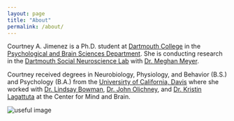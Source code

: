 ```yaml
---
layout: page
title: "About"
permalink: /about/
---
```


Courtney A. Jimenez is a Ph.D. student at [Dartmouth College](https://home.dartmouth.edu/) in the [Psychological and Brain Sciences Department](https://pbs.dartmouth.edu/). She is conducting research in the [Dartmouth Social Neuroscience Lab](http://www.dartmouth-socialneurolab.com/) with [Dr. Meghan Meyer](https://scholar.google.com/citations?user=4tyQoi0AAAAJ&hl=en).

Courtney received degrees in Neurobiology, Physiology, and Behavior (B.S.) and Psychology (B.A.) from the [Universirty of California, Davis](https://www.ucdavis.edu/) where she worked with [Dr. Lindsay Bowman](http://basclab.ucdavis.edu/), [Dr. John Olichney](https://olichneylab.faculty.ucdavis.edu/), and [Dr. Kristin Lagattuta](https://mindemotiondevelopmentlab.ucdavis.edu/) at the Center for Mind and Brain. 


![useful image](http://courtajimenez.github.io/assets/dartmouth.jpeg)

